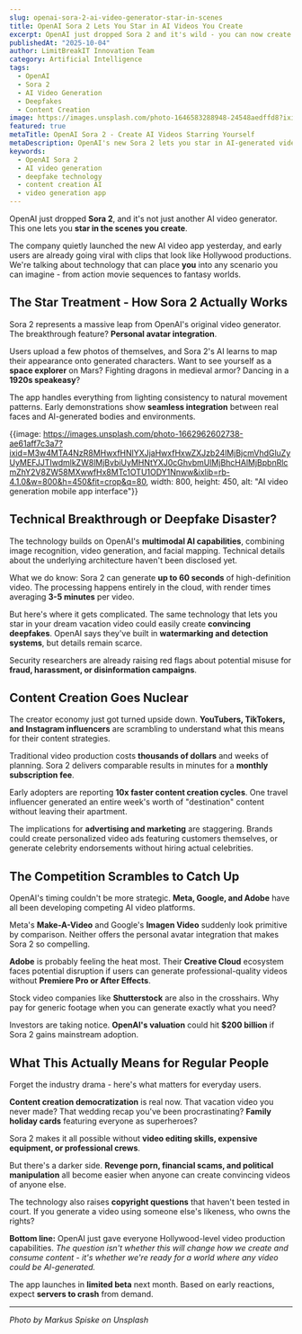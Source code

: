 ```yaml
---
slug: openai-sora-2-ai-video-generator-star-in-scenes
title: OpenAI Sora 2 Lets You Star in AI Videos You Create
excerpt: OpenAI just dropped Sora 2 and it's wild - you can now create AI videos and literally star in them yourself. This changes everything for content creation.
publishedAt: "2025-10-04"
author: LimitBreakIT Innovation Team
category: Artificial Intelligence
tags:
  - OpenAI
  - Sora 2
  - AI Video Generation
  - Deepfakes
  - Content Creation
image: https://images.unsplash.com/photo-1646583288948-24548aedffd8?ixid=M3w4MTA4NzR8MHwxfHNlYXJjaHwxfHxhcnRpZmljaWFsJTIwaW50ZWxsaWdlbmNlJTIwT3BlbkFJJTIwU29yYSUyMDIlMjBBSSUyMHZpZGVvJTIwZ2VuZXJhdGlvbnxlbnwxfDB8fHwxNzU5NTU4NjU2fDA&ixlib=rb-4.1.0&w=1200&h=600&fit=crop&q=80
featured: true
metaTitle: OpenAI Sora 2 - Create AI Videos Starring Yourself
metaDescription: OpenAI's new Sora 2 lets you star in AI-generated videos. Revolutionary technology or deepfake disaster? Everything creators need to know about this game-changing release.
keywords:
  - OpenAI Sora 2
  - AI video generation
  - deepfake technology
  - content creation AI
  - video generation app
---
```


OpenAI just dropped **Sora 2**, and it's not just another AI video generator. This one lets you **star in the scenes you create**.

The company quietly launched the new AI video app yesterday, and early users are already going viral with clips that look like Hollywood productions. We're talking about technology that can place **you** into any scenario you can imagine - from action movie sequences to fantasy worlds.

## **The Star Treatment - How Sora 2 Actually Works**

Sora 2 represents a massive leap from OpenAI's original video generator. The breakthrough feature? **Personal avatar integration**.

Users upload a few photos of themselves, and Sora 2's AI learns to map their appearance onto generated characters. Want to see yourself as a **space explorer** on Mars? Fighting dragons in medieval armor? Dancing in a **1920s speakeasy**?

The app handles everything from lighting consistency to natural movement patterns. Early demonstrations show **seamless integration** between real faces and AI-generated bodies and environments.

{{image: https://images.unsplash.com/photo-1662962602738-ae61aff7c3a7?ixid=M3w4MTA4NzR8MHwxfHNlYXJjaHwxfHxwZXJzb24lMjBjcmVhdGluZyUyMEFJJTIwdmlkZW8lMjBvbiUyMHNtYXJ0cGhvbmUlMjBhcHAlMjBpbnRlcmZhY2V8ZW58MXwwfHx8MTc1OTU1ODY1Nnww&ixlib=rb-4.1.0&w=800&h=450&fit=crop&q=80, width: 800, height: 450, alt: "AI video generation mobile app interface"}}

## **Technical Breakthrough or Deepfake Disaster?**

The technology builds on OpenAI's **multimodal AI capabilities**, combining image recognition, video generation, and facial mapping. Technical details about the underlying architecture haven't been disclosed yet.

What we do know: Sora 2 can generate **up to 60 seconds** of high-definition video. The processing happens entirely in the cloud, with render times averaging **3-5 minutes** per video.

But here's where it gets complicated. The same technology that lets you star in your dream vacation video could easily create **convincing deepfakes**. OpenAI says they've built in **watermarking and detection systems**, but details remain scarce.

Security researchers are already raising red flags about potential misuse for **fraud, harassment, or disinformation campaigns**.

## **Content Creation Goes Nuclear**

The creator economy just got turned upside down. **YouTubers, TikTokers, and Instagram influencers** are scrambling to understand what this means for their content strategies.

Traditional video production costs **thousands of dollars** and weeks of planning. Sora 2 delivers comparable results in minutes for a **monthly subscription fee**.

Early adopters are reporting **10x faster content creation cycles**. One travel influencer generated an entire week's worth of "destination" content without leaving their apartment.

The implications for **advertising and marketing** are staggering. Brands could create personalized video ads featuring customers themselves, or generate celebrity endorsements without hiring actual celebrities.

## **The Competition Scrambles to Catch Up**

OpenAI's timing couldn't be more strategic. **Meta, Google, and Adobe** have all been developing competing AI video platforms.

Meta's **Make-A-Video** and Google's **Imagen Video** suddenly look primitive by comparison. Neither offers the personal avatar integration that makes Sora 2 so compelling.

**Adobe** is probably feeling the heat most. Their **Creative Cloud** ecosystem faces potential disruption if users can generate professional-quality videos without **Premiere Pro or After Effects**.

Stock video companies like **Shutterstock** are also in the crosshairs. Why pay for generic footage when you can generate exactly what you need?

Investors are taking notice. **OpenAI's valuation** could hit **$200 billion** if Sora 2 gains mainstream adoption.

## **What This Actually Means for Regular People**

Forget the industry drama - here's what matters for everyday users.

**Content creation democratization** is real now. That vacation video you never made? That wedding recap you've been procrastinating? **Family holiday cards** featuring everyone as superheroes?

Sora 2 makes it all possible without **video editing skills, expensive equipment, or professional crews**.

But there's a darker side. **Revenge porn, financial scams, and political manipulation** all become easier when anyone can create convincing videos of anyone else.

The technology also raises **copyright questions** that haven't been tested in court. If you generate a video using someone else's likeness, who owns the rights?

**Bottom line:** OpenAI just gave everyone Hollywood-level video production capabilities. *The question isn't whether this will change how we create and consume content - it's whether we're ready for a world where any video could be AI-generated.*

The app launches in **limited beta** next month. Based on early reactions, expect **servers to crash** from demand.

---

*Photo by Markus Spiske on Unsplash*